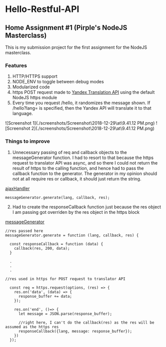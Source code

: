 # Hello-Restful-API

## Home Assignment #1 (Pirple's NodeJS Masterclass)

This is my submission project for the first assignment for the NodeJS masterclass.

### Features
1. HTTP/HTTPS support
2. NODE_ENV to toggle between debug modes
3. Modularized code
4. https POST request made to [Yandex Translation API](https://tech.yandex.com/translate/) using the default NodeJS https module
5. Every time you request /hello, it randomizes the message shown. If /hello?lang= is specified, then the Yandex API will translate it to that language.

![Screenshot 1](./screenshots/Screenshot\2018-12-29\at\9.41.12 PM.png)
![Screenshot 2](./screenshots/Screenshot\2018-12-29\at\9.41.12 PM.png)


### Things to improve
1. Unnecessary passing of req and callback objects to the messageGenerator function.
I had to resort to that because the https request to translator API was async, and so there I could not return the result of https to the calling function, and hence had to pass the callback function to the generator.
The generator in my opinion should not at all require res or callback, it should just return the string.

[ajaxHandler](./src/ajaxHandler.js)
```(javascript)
messageGenerator.generate(lang, callback, res);  
```

2. Had to create the responseCallback function just because the res object I am passing got overriden by the res object in the https block

[messageGenerator](./src/messageGenerator.js)
```(javascript)
//res passed here
messageGenerator.generate = function (lang, callback, res) {
  
  const responseCallback = function (data) {
    callback(res, 200, data);
  }
  
  .
  .
  .
  
//res used in https for POST request to translator API

  const req = https.request(options, (res) => {
    res.on('data', (data) => {
      response_buffer += data;
    });

    res.on('end', ()=> {
      let message = JSON.parse(response_buffer);
      
      //right here, I can't do the callback(res) as the res will be assumed as the https res
      responseCallback({lang, message: response_buffer});
    })
  });
```

